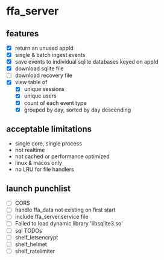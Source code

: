 # ffa_server

## features

- [x] return an unused appId
- [x] single & batch ingest events
- [x] save events to individual sqlite databases keyed on appId
- [x] download sqlite file
- [ ] download recovery file
- [x] view table of
    - [x] unique sessions
    - [x] unique users
    - [x] count of each event type
    - [x] grouped by day, sorted by day descending

## acceptable limitations

- single core, single process
- not realtime
- not cached or performance optimized
- linux & macos only
- no LRU for file handlers

## launch punchlist

- [ ] CORS
- [ ] handle ffa_data not existing on first start
- [ ] include ffa_server.service file
- [ ] Failed to load dynamic library 'libsqlite3.so'
- [ ] sql TODOs
- [ ] shelf_letsencrypt
- [ ] shelf_helmet
- [ ] shelf_ratelimiter
